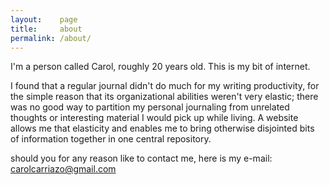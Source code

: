 ```yaml
---
layout:    page
title:     about
permalink: /about/
---
```


I'm a person called Carol, roughly 20 years old. This is my bit of internet. 

I found that a regular journal didn't do much for my writing productivity, for the simple reason that its organizational abilities weren't very elastic; there was no good way to partition my personal journaling from unrelated thoughts or interesting material I would pick up while living. A website allows me that elasticity and enables me to bring otherwise disjointed bits of information together in one central repository.

should you for any reason like to contact me, here is my
e-mail: carolcarriazo@gmail.com
